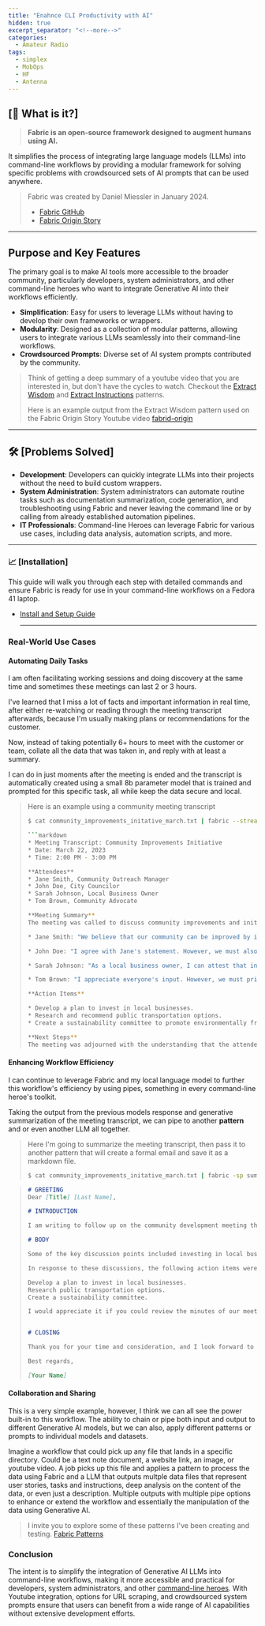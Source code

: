 ```yaml
---
title: "Enahnce CLI Productivity with AI"
hidden: true
excerpt_separator: "<!--more-->"
categories:
  - Amateur Radio
tags:
  - simplex
  - MobOps
  - HF
  - Antenna
---
```


\[📡 What is it?\]
-------------------------

> **Fabric is an open-source framework designed to augment humans using AI.**

It simplifies the process of integrating large language models (LLMs) into command-line workflows by providing a modular framework for solving specific problems with crowdsourced sets of AI prompts that can be used anywhere.

> Fabric was created by Daniel Miessler in January 2024.
> - [Fabric GitHub](https://github.com/danielmiessler/fabric)
> - [Fabric Origin Story](https://danielmiessler.com/blog/fabric-origin-story)

* * *

Purpose and Key Features
-------------

The primary goal is to make AI tools more accessible to the broader community, particularly developers, system administrators, and other command-line heroes who want to integrate Generative AI into their workflows efficiently.
 
- **Simplification**: Easy for users to leverage LLMs without having to develop their own frameworks or wrappers.
- **Modularity**: Designed as a collection of modular patterns, allowing users to integrate various LLMs seamlessly into their command-line workflows.
- **Crowdsourced Prompts**: Diverse set of AI system prompts contributed by the community.

> Think of getting a deep summary of a youtube video that you are interested in, but don't have the cycles to watch.
>  Checkout the [Extract Wisdom](https://github.com/danielmiessler/fabric/tree/main/patterns/extract_wisdom) and [Extract Instructions](https://github.com/danielmiessler/fabric/tree/main/patterns/extract_instructions) patterns.
>
> Here is an example output from the Extract Wisdom pattern used on the Fabric Origin Story Youtube video [fabrid-origin](https://r3dact3d.github.io/brain-dump/Fabric/fabric-origin)

* * *

🛠 \[Problems Solved\]
----------------------------------

- **Development**: Developers can quickly integrate LLMs into their projects without the need to build custom wrappers.
- **System Administration**: System administrators can automate routine tasks such as documentation summarization, code generation, and troubleshooting using Fabric and never leaving the command line or by calling from already established automation pipelines.
- **IT Professionals**: Command-line Heroes can leverage Fabric for various use cases, including data analysis, automation scripts, and more.
  
* * *

### 📈 \[Installation\]

This guide will walk you through each step with detailed commands and ensure Fabric is ready for use in your command-line workflows on a Fedora 41 laptop.

- [Install and Setup Guide](https://r3dact3d.github.io/brain-dump/Ideas/Fabric%20Install%20Setup%20Guide)
  
  * * *

### Real-World Use Cases

#### Automating Daily Tasks
  
I am often facilitating working sessions and doing discovery at the same time and sometimes these meetings can last 2 or 3 hours. 

I've learned that I miss a lot of facts and important information in real time, after either re-watching or reading through the meeting transcript afterwards, because I'm usually making plans or recommendations for the customer.

Now, instead of taking potentially 6+ hours to meet with the customer or team, collate all the data that was taken in, and reply with at least a summary. 

I can do in just moments after the meeting is ended and the transcript is automatically created using a small 8b parameter model that is trained and prompted for this specific task, all while keep the data secure and local.

> Here is an example using a community meeting transcript
>
> ```bash
> $ cat community_improvements_initative_march.txt | fabric --stream --pattern summarize_meeting
>
> ```markdown
> * Meeting Transcript: Community Improvements Initiative
> * Date: March 22, 2023
> * Time: 2:00 PM - 3:00 PM
> 
> **Attendees**
> * Jane Smith, Community Outreach Manager
> * John Doe, City Councilor
> * Sarah Johnson, Local Business Owner
> * Tom Brown, Community Advocate
> 
> **Meeting Summary**
> The meeting was called to discuss community improvements and initiatives. The discussion lasted for one hour and approximately 5,000 words were spoken during that time.
> 
> * Jane Smith: "We believe that our community can be improved by investing in local businesses and supporting their growth. This will not only benefit the business owners but also create jobs and stimulate economic growth."
> 
> * John Doe: "I agree with Jane's statement. However, we must also consider the needs of our residents. We should invest in public transportation and infrastructure to make it easier for people to access basic services."
> 
> * Sarah Johnson: "As a local business owner, I can attest that investing in businesses is crucial. But we must also consider the environmental impact of our actions. We should aim to create sustainable practices throughout our community."
> 
> * Tom Brown: "I appreciate everyone's input. However, we must prioritize the needs of our most vulnerable residents. We should provide more resources for mental health services and address the issue of homelessness in our community."
> 
> **Action Items**
> 
> * Develop a plan to invest in local businesses.
> * Research and recommend public transportation options.
> * Create a sustainability committee to promote environmentally friendly practices.
> 
> **Next Steps**
> The meeting was adjourned with the understanding that the attendees would review the minutes and provide feedback within the next 48 hours.
> ```
  
#### Enhancing Workflow Efficiency

I can continue to leverage Fabric and my local language model to further this workflow's efficiency by using pipes, something in every command-line heroe's toolkit.

Taking the output from the previous models response and generative summarization of the meeting transcript, we can pipe to another **pattern** and or even another LLM all together. 

> Here I'm going to summarize the meeting transcript, then pass it to another pattern that will create a formal email and save it as a markdown file.
> 
> ```bash
> $ cat community_improvements_initative_march.txt | fabric -sp summarize_meeting | fabric -p create_formal_email -o email-response.md
> ```

> ```markdown
> # GREETING
> Dear [Title] [Last Name],
> 
> # INTRODUCTION
> 
> I am writing to follow up on the community development meeting that took place recently. The group discussed various initiatives for community improvement, which I believe are crucial for our town's growth and prosperity.
> 
> # BODY
> 
> Some of the key discussion points included investing in local businesses, public transportation, environmental sustainability, and addressing homelessness. These topics require careful consideration to ensure we allocate resources effectively.
> 
> In response to these discussions, the following action items were assigned:
> 
> Develop a plan to invest in local businesses.
> Research public transportation options.
> Create a sustainability committee.
> 
> I would appreciate it if you could review the minutes of our meeting and provide feedback within 48 hours. This will help us move forward with implementing the discussed initiatives.
> 
> 
> # CLOSING
> 
> Thank you for your time and consideration, and I look forward to hearing back from you soon.
> 
> Best regards,
> 
> [Your Name]
> ```

#### Collaboration and Sharing

This is a very simple example, however, I think we can all see the power built-in to this workflow.  The ability to chain or pipe both input and output to different Generative AI models, but we can also, apply different patterns or prompts to individual models and datasets.

Imagine a workflow that could pick up any file that lands in a specific directory.  Could be a text note document, a website link, an image, or youtube video.  A job picks up this file and applies a pattern to process the data using Fabric and a LLM that outputs multple data files that represent user stories, tasks and instructions, deep analysis on the content of the data, or even just a description. Multiple outputs with multiple pipe options to enhance or extend the workflow and essentially the manipulation of the data using Generative AI.

> I invite you to explore some of these patterns I've been creating and testing.
> [Fabric Patterns](https://r3dact3d.github.io/brain-dump/AI/Fabric%20Patterns)

### Conclusion

The intent is to simplify the integration of Generative AI LLMs into command-line workflows, making it more accessible and practical for developers, system administrators, and other [command-line heroes](https://www.redhat.com/en/command-line-heroes). With Youtube integration, options for URL scraping, and crowdsourced system prompts ensure that users can benefit from a wide range of AI capabilities without extensive development efforts.